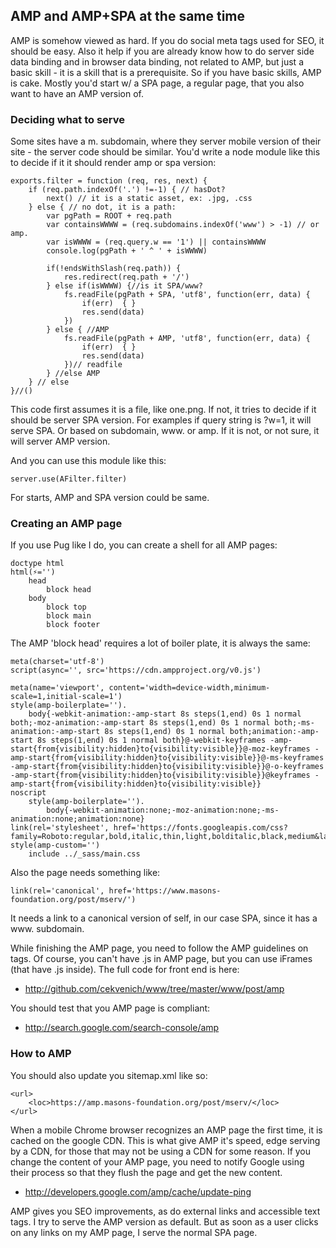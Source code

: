 
## AMP and AMP+SPA at the same time

AMP is somehow viewed as hard. If you do social meta tags used for SEO, it should be easy. Also it help if you are already know how to do server side data binding and in browser data binding, not related to AMP, but just a basic skill - it is a skill that is a prerequisite. So if you have basic skills, AMP is cake.
Mostly you'd start w/ a SPA page, a regular page, that you also want to have an AMP version of.

### Deciding what to serve
Some sites have a m. subdomain, where they server mobile version of their site - the server code should be similar. You'd write a node module like this to decide if it it should render amp or spa version:

	exports.filter = function (req, res, next) {
		if (req.path.indexOf('.') !=-1) { // hasDot?
			next() // it is a static asset, ex: .jpg, .css
		} else { // no dot, it is a path:
			var pgPath = ROOT + req.path
			var containsWWWW = (req.subdomains.indexOf('www') > -1) // or amp.
			var isWWWW = (req.query.w == '1') || containsWWWW				
			console.log(pgPath + ' ^ ' + isWWWW)

			if(!endsWithSlash(req.path)) {
				res.redirect(req.path + '/')			
			} else if(isWWWW) {//is it SPA/www? 
				fs.readFile(pgPath + SPA, 'utf8', function(err, data) {
					if(err)  { }
					res.send(data)
				})
			} else { //AMP 
				fs.readFile(pgPath + AMP, 'utf8', function(err, data) {
					if(err)  { }
					res.send(data)
				})// readfile
			} //else AMP
		} // else
	}//()

This code first assumes it is a file, like one.png. If not, it tries to decide if it should be server SPA version. For examples if query string is ?w=1, it will serve SPA. Or based on subdomain, www. or amp. If it is not, or not sure, it will server AMP version.

And you can use this module like this:

	server.use(AFilter.filter)

For starts, AMP and SPA version could be same. 

### Creating an AMP page
If you use Pug like I do, you can create a shell for all AMP pages:

	doctype html
	html(⚡='')
		head
			block head
		body
			block top
			block main
			block footer

The AMP 'block head' requires a lot of boiler plate, it is always the same:

	meta(charset='utf-8')
	script(async='', src='https://cdn.ampproject.org/v0.js')

	meta(name='viewport', content='width=device-width,minimum-scale=1,initial-scale=1')
	style(amp-boilerplate='').
		body{-webkit-animation:-amp-start 8s steps(1,end) 0s 1 normal both;-moz-animation:-amp-start 8s steps(1,end) 0s 1 normal both;-ms-animation:-amp-start 8s steps(1,end) 0s 1 normal both;animation:-amp-start 8s steps(1,end) 0s 1 normal both}@-webkit-keyframes -amp-start{from{visibility:hidden}to{visibility:visible}}@-moz-keyframes -amp-start{from{visibility:hidden}to{visibility:visible}}@-ms-keyframes -amp-start{from{visibility:hidden}to{visibility:visible}}@-o-keyframes -amp-start{from{visibility:hidden}to{visibility:visible}}@keyframes -amp-start{from{visibility:hidden}to{visibility:visible}}
	noscript
		style(amp-boilerplate='').
			body{-webkit-animation:none;-moz-animation:none;-ms-animation:none;animation:none}
	link(rel='stylesheet', href='https://fonts.googleapis.com/css?family=Roboto:regular,bold,italic,thin,light,bolditalic,black,medium&lang=en')
	style(amp-custom='')
		include ../_sass/main.css

Also the page needs something like:

	link(rel='canonical', href='https://www.masons-foundation.org/post/mserv/')

It needs a link to a canonical version of self, in our case SPA, since it has a www. subdomain. 

While finishing the AMP page, you need to follow the AMP guidelines on tags. Of course, you can't have .js in AMP page, but you can use iFrames (that have .js inside). The full code for front end is here:
- <http://github.com/cekvenich/www/tree/master/www/post/amp>

You should test that you AMP page is compliant:
- <http://search.google.com/search-console/amp>

### How to AMP
You should also update you sitemap.xml like so:

	<url>
		<loc>https://amp.masons-foundation.org/post/mserv/</loc>
	</url>

When a mobile Chrome browser recognizes an AMP page the first time, it is cached on the google CDN. This is what give AMP it's speed, edge serving by a CDN, for those that may not be using a CDN for some reason. If you change the content of your AMP page, you need to notify Google using their process so that they flush the page and get the new content. 
- <http://developers.google.com/amp/cache/update-ping>

AMP gives you SEO improvements, as do external links and accessible text tags. I try to serve the AMP version as default. But as soon as a user clicks on any links on my AMP page, I serve the normal SPA page. 